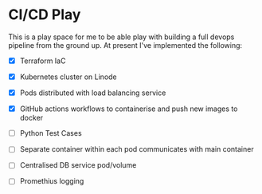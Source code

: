 # CI/CD Play
This is a play space for me to be able play with building a full devops pipeline from the ground up. At present I've implemented the following:

* [x] Terraform IaC
* [x] Kubernetes cluster on Linode
* [x] Pods distributed with load balancing service
* [x] GitHub actions workflows to containerise and push new images to docker
* [ ] Python Test Cases
* [ ] Separate container within each pod communicates with main container
* [ ] Centralised DB service pod/volume
* [ ] Promethius logging



